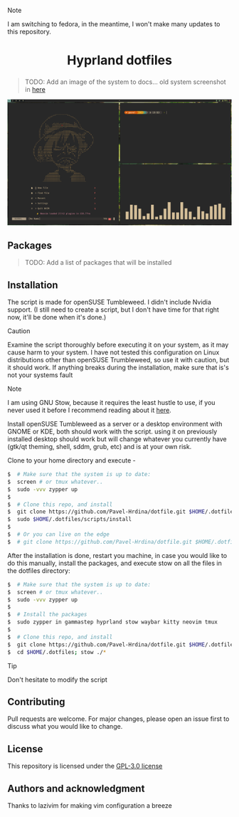 [//]: ###### (Documentation for me, when I need to install my system again. Pavel Hrdina)

> [!NOTE]
> I am switching to fedora, in the meantime, I won't make many updates to this repository.

<div align="center">
    <h1>Hyprland dotfiles</h1>
    <h3></h3>
</div>

> TODO: Add an image of the system to docs... old system screenshot in [here](./pictures/screenshot.png)

<div align="center">
    <img src="./pictures/screenshot_1.png" alt="banner" width="auto">
</div>

## Packages

> TODO: Add a list of packages that will be installed

## Installation

The script is made for openSUSE Tumbleweed. I didn't include Nvidia support.
(I still need to create a script, but I don't have time for that right now,
it'll be done when it's done.)

> [!CAUTION]
> Examine the script thoroughly before executing it on your system,
> as it may cause harm to your system. I have not tested this
> configuration on Linux distributions other than openSUSE Trumbleweed,
> so use it with caution, but it should work. If anything breaks during
> the installation, make sure that is's not your systems fault

> [!NOTE]
> I am using GNU Stow, because it requires the least hustle to use,
> if you never used it before I recommend reading about it [here](https://www.gnu.org/software/stow/).

Install openSUSE Tumbleweed as a server or a desktop environment with
GNOME or KDE, both should work with the script. using it on previously
installed desktop should work but will change whatever you currently
have (gtk/qt theming, shell, sddm, grub, etc) and is at your own risk.

Clone to your home directory and execute -

```bash
$  # Make sure that the system is up to date:
$  screen # or tmux whatever.. 
$  sudo -vvv zypper up
$
$  # Clone this repo, and install
$  git clone https://github.com/Pavel-Hrdina/dotfile.git $HOME/.dotfiles && cd $HOME/.dotfiles
$  sudo $HOME/.dotfiles/scripts/install
$
$  # Or you can live on the edge
$  # git clone https://github.com/Pavel-Hrdina/dotfile.git $HOME/.dotfiles cd && cd $HOME/.dotfiles && sudo $HOME/.dotfiles/scripts/install
```

After the installation is done, restart you machine, in case you would
like to do this manually, install the packages, and execute stow on all
the files in the dotfiles directory:

```bash
$  # Make sure that the system is up to date:
$  screen # or tmux whatever.. 
$  sudo -vvv zypper up
$     
$  # Install the packages
$  sudo zypper in gammastep hyprland stow waybar kitty neovim tmux
$
$  # Clone this repo, and install
$  git clone https://github.com/Pavel-Hrdina/dotfile.git $HOME/.dotfiles
$  cd $HOME/.dotfiles; stow ./*
```

> [!TIP]
> Don't hesitate to modify the script

## Contributing

Pull requests are welcome. For major changes, please open an issue first
to discuss what you would like to change.

## License

This repository is licensed under the [GPL-3.0 license](https://github.com/Pavel-Hrdina/dotfiles/blob/master/LICENSE)

## Authors and acknowledgment

Thanks to lazivim for making vim configuration a breeze 
